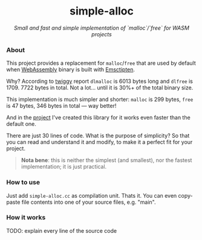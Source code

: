 <h1 align=center>simple-alloc</h1>
<p align=center><i>Small and fast and simple implementation of `malloc`/`free` for WASM projects</i></p>

### About

This project provides a replacement for `malloc`/`free` that are used by default when [WebAssembly](https://webassembly.org/) binary is built with [Emsctipten](https://emscripten.org/).

Why? According to [twiggy](https://github.com/rustwasm/twiggy) report `dlmalloc` is 6013 bytes long and `dlfree` is 1709. 7722 bytes in total. Not a lot... until it is 30%+ of the total binary size.

This implementation is much simpler and shorter: `malloc` is 299 bytes, `free` is 47 bytes, 346 bytes in total — way better!

And in the [project](https://github.com/eustas/2im) I've created this library for it works even faster than the default one.

There are just 30 lines of code. What is the purpose of simplicity? So that you can read and understand it and modify, to make it a perfect fit for your project.

> **Nota bene**: this is neither the simplest (and smallest), nor the fastest implementation; it is just practical. 

### How to use

Just add `simple-alloc.cc` as compilation unit. Thats it. You can even copy-paste file contents into one of your source files, e.g. "main".

### How it works

TODO: explain every line of the source code
